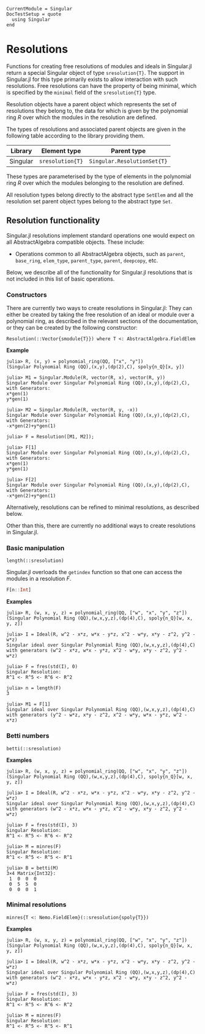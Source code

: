 ```@meta
CurrentModule = Singular
DocTestSetup = quote
  using Singular
end
```

# Resolutions

Functions for creating free resolutions of modules and ideals in Singular.jl return a
special Singular object of type `sresolution{T}`. The support in Singular.jl for this
type primarily exists to allow interaction with such resolutions. Free resolutions
can have the property of being minimal, which is specified by the `minimal` field of the
`sresolution{T}` type.

Resolution objects have a parent object which represents the set of resolutions they belong
to, the data for which is given by the polynomial ring $R$ over which the modules in the
resolution are defined.

The types of resolutions and associated parent objects are given in the following table
according to the library providing them.

 Library        | Element type     | Parent type
----------------|------------------|--------------------------
Singular        | `sresolution{T}` | `Singular.ResolutionSet{T}`

These types are parameterised by the type of elements in the polynomial ring $R$ over
which the modules belonging to the resolution are defined.

All resolution types belong directly to the abstract type `SetElem` and
all the resolution set parent object types belong to the abstract type `Set`.

## Resolution functionality

Singular.jl resolutions implement standard operations one would expect on all
AbstractAlgebra compatible objects.
These include:

 * Operations common to all AbstractAlgebra objects, such as `parent`, `base_ring`,
   `elem_type`, `parent_type`, `parent`, `deepcopy`, etc.

Below, we describe all of the functionality for Singular.jl resolutions that is not
included in this list of basic operations.

### Constructors

There are currently two ways to create resolutions in Singular.jl:
They can either be created by taking the free resolution of an ideal or module
over a polynomial ring, as described in the relevant sections of the
documentation, or they can be created by the following constructor:

```@docs
Resolution(::Vector{smodule{T}}) where T <: AbstractAlgebra.FieldElem
```

**Example**

```jldoctest
julia> R, (x, y) = polynomial_ring(QQ, ["x", "y"])
(Singular Polynomial Ring (QQ),(x,y),(dp(2),C), spoly{n_Q}[x, y])

julia> M1 = Singular.Module(R, vector(R, x), vector(R, y))
Singular Module over Singular Polynomial Ring (QQ),(x,y),(dp(2),C), with Generators:
x*gen(1)
y*gen(1)

julia> M2 = Singular.Module(R, vector(R, y, -x))
Singular Module over Singular Polynomial Ring (QQ),(x,y),(dp(2),C), with Generators:
-x*gen(2)+y*gen(1)

julia> F = Resolution([M1, M2]);

julia> F[1]
Singular Module over Singular Polynomial Ring (QQ),(x,y),(dp(2),C), with Generators:
x*gen(1)
y*gen(1)

julia> F[2]
Singular Module over Singular Polynomial Ring (QQ),(x,y),(dp(2),C), with Generators:
-x*gen(2)+y*gen(1)
```

Alternatively, resolutions can be refined to minimal resolutions, as described below.

Other than this, there are currently no additional ways to create resolutions in
Singular.jl.

### Basic manipulation

```@docs
length(::sresolution)
```

Singular.jl overloads the `getindex` function so that one can access the modules in a
resolution $F$.

```julia
F[n::Int]
```

**Examples**

```jldoctest
julia> R, (w, x, y, z) = polynomial_ring(QQ, ["w", "x", "y", "z"])
(Singular Polynomial Ring (QQ),(w,x,y,z),(dp(4),C), spoly{n_Q}[w, x, y, z])

julia> I = Ideal(R, w^2 - x*z, w*x - y*z, x^2 - w*y, x*y - z^2, y^2 - w*z)
Singular ideal over Singular Polynomial Ring (QQ),(w,x,y,z),(dp(4),C) with generators (w^2 - x*z, w*x - y*z, x^2 - w*y, x*y - z^2, y^2 - w*z)

julia> F = fres(std(I), 0)
Singular Resolution:
R^1 <- R^5 <- R^6 <- R^2

julia> n = length(F)
3

julia> M1 = F[1]
Singular ideal over Singular Polynomial Ring (QQ),(w,x,y,z),(dp(4),C) with generators (y^2 - w*z, x*y - z^2, x^2 - w*y, w*x - y*z, w^2 - x*z)
```

### Betti numbers

```@docs
betti(::sresolution)
```

**Examples**

```jldoctest
julia> R, (w, x, y, z) = polynomial_ring(QQ, ["w", "x", "y", "z"])
(Singular Polynomial Ring (QQ),(w,x,y,z),(dp(4),C), spoly{n_Q}[w, x, y, z])

julia> I = Ideal(R, w^2 - x*z, w*x - y*z, x^2 - w*y, x*y - z^2, y^2 - w*z)
Singular ideal over Singular Polynomial Ring (QQ),(w,x,y,z),(dp(4),C) with generators (w^2 - x*z, w*x - y*z, x^2 - w*y, x*y - z^2, y^2 - w*z)

julia> F = fres(std(I), 3)
Singular Resolution:
R^1 <- R^5 <- R^6 <- R^2

julia> M = minres(F)
Singular Resolution:
R^1 <- R^5 <- R^5 <- R^1

julia> B = betti(M)
3×4 Matrix{Int32}:
 1  0  0  0
 0  5  5  0
 0  0  0  1
```

### Minimal resolutions

```@docs
minres{T <: Nemo.FieldElem}(::sresolution{spoly{T}})
```

**Examples**

```jldoctest
julia> R, (w, x, y, z) = polynomial_ring(QQ, ["w", "x", "y", "z"])
(Singular Polynomial Ring (QQ),(w,x,y,z),(dp(4),C), spoly{n_Q}[w, x, y, z])

julia> I = Ideal(R, w^2 - x*z, w*x - y*z, x^2 - w*y, x*y - z^2, y^2 - w*z)
Singular ideal over Singular Polynomial Ring (QQ),(w,x,y,z),(dp(4),C) with generators (w^2 - x*z, w*x - y*z, x^2 - w*y, x*y - z^2, y^2 - w*z)

julia> F = fres(std(I), 3)
Singular Resolution:
R^1 <- R^5 <- R^6 <- R^2

julia> M = minres(F)
Singular Resolution:
R^1 <- R^5 <- R^5 <- R^1
```

